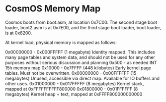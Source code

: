 
# CosmOS Memory Map

Cosmos boots from boot.asm, at location 0x7C00.  The second stage boot loader, boot2.asm is at 0x7E00, and the third stage boot loader, boot loader, is at 0x8200.

At kernel load, physical memory is mapped as follows:

0x00000000 - 0x000FFFFF (1 megabyte)        Identity mapped.
                                            This includes many page tables and system data, and should not be used for any other purposes without serious discussion and planning
        0x500 - as needed                   INT 15h memory map
        0x10000 - 0x7FFFF (448 kilobytes)   Early kernel page tables.  Must not be overwritten.
0x00000000 - 0x00FFFFFF (15 megabytes)      Unused, accessible via direct map.  Available for IO buffers and other uses.
0x01000000 - 0x017FFFFF (8 megabytes)       Kernel stack, mapped at 0xFFFFFFFFFF800000
0x01800000 - 0x01FFFFFF (8 megabytes)       Kernel heap + text, mapped at 0xFFFF800000000000